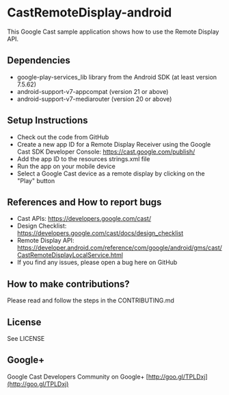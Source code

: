 # CastRemoteDisplay-android

This Google Cast sample application shows how to use the Remote Display API.

## Dependencies
* google-play-services_lib library from the Android SDK (at least version 7.5.62)
* android-support-v7-appcompat (version 21 or above)
* android-support-v7-mediarouter (version 20 or above)

## Setup Instructions
* Check out the code from GitHub
* Create a new app ID for a Remote Display Receiver using the Google Cast SDK Developer Console: https://cast.google.com/publish/
* Add the app ID to the resources strings.xml file
* Run the app on your mobile device
* Select a Google Cast device as a remote display by clicking on the "Play" button

## References and How to report bugs
* Cast APIs: https://developers.google.com/cast/
* Design Checklist: https://developers.google.com/cast/docs/design_checklist
* Remote Display API: https://developer.android.com/reference/com/google/android/gms/cast/CastRemoteDisplayLocalService.html
* If you find any issues, please open a bug here on GitHub

## How to make contributions?
Please read and follow the steps in the CONTRIBUTING.md

## License
See LICENSE

## Google+
Google Cast Developers Community on Google+ [http://goo.gl/TPLDxj](http://goo.gl/TPLDxj)
